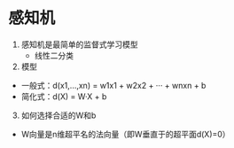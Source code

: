 # 感知机

1. 感知机是最简单的监督式学习模型
    - 线性二分类
2. 模型
- 一般式：d(x1,...,xn) = w1x1 + w2x2 + ··· + wnxn + b
- 简化式：d(X) = W·X + b

3. 如何选择合适的W和b
- W向量是n维超平名的法向量（即W垂直于的超平面d(X)=0）
